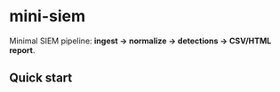 # mini-siem

Minimal SIEM pipeline: **ingest → normalize → detections → CSV/HTML report**.

## Quick start
